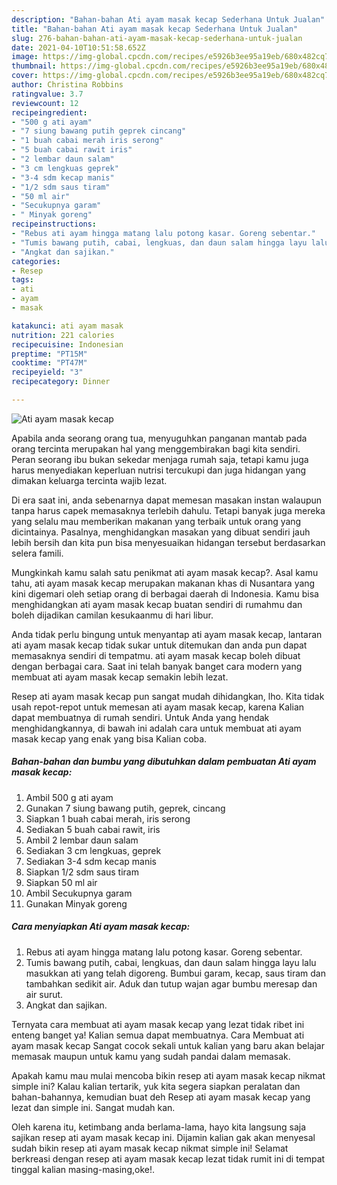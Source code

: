 ```yaml
---
description: "Bahan-bahan Ati ayam masak kecap Sederhana Untuk Jualan"
title: "Bahan-bahan Ati ayam masak kecap Sederhana Untuk Jualan"
slug: 276-bahan-bahan-ati-ayam-masak-kecap-sederhana-untuk-jualan
date: 2021-04-10T10:51:58.652Z
image: https://img-global.cpcdn.com/recipes/e5926b3ee95a19eb/680x482cq70/ati-ayam-masak-kecap-foto-resep-utama.jpg
thumbnail: https://img-global.cpcdn.com/recipes/e5926b3ee95a19eb/680x482cq70/ati-ayam-masak-kecap-foto-resep-utama.jpg
cover: https://img-global.cpcdn.com/recipes/e5926b3ee95a19eb/680x482cq70/ati-ayam-masak-kecap-foto-resep-utama.jpg
author: Christina Robbins
ratingvalue: 3.7
reviewcount: 12
recipeingredient:
- "500 g ati ayam"
- "7 siung bawang putih geprek cincang"
- "1 buah cabai merah iris serong"
- "5 buah cabai rawit iris"
- "2 lembar daun salam"
- "3 cm lengkuas geprek"
- "3-4 sdm kecap manis"
- "1/2 sdm saus tiram"
- "50 ml air"
- "Secukupnya garam"
- " Minyak goreng"
recipeinstructions:
- "Rebus ati ayam hingga matang lalu potong kasar. Goreng sebentar."
- "Tumis bawang putih, cabai, lengkuas, dan daun salam hingga layu lalu masukkan ati yang telah digoreng. Bumbui garam, kecap, saus tiram dan tambahkan sedikit air. Aduk dan tutup wajan agar bumbu meresap dan air surut."
- "Angkat dan sajikan."
categories:
- Resep
tags:
- ati
- ayam
- masak

katakunci: ati ayam masak 
nutrition: 221 calories
recipecuisine: Indonesian
preptime: "PT15M"
cooktime: "PT47M"
recipeyield: "3"
recipecategory: Dinner

---
```



![Ati ayam masak kecap](https://img-global.cpcdn.com/recipes/e5926b3ee95a19eb/680x482cq70/ati-ayam-masak-kecap-foto-resep-utama.jpg)

Apabila anda seorang orang tua, menyuguhkan panganan mantab pada orang tercinta merupakan hal yang menggembirakan bagi kita sendiri. Peran seorang ibu bukan sekedar menjaga rumah saja, tetapi kamu juga harus menyediakan keperluan nutrisi tercukupi dan juga hidangan yang dimakan keluarga tercinta wajib lezat.

Di era  saat ini, anda sebenarnya dapat memesan masakan instan walaupun tanpa harus capek memasaknya terlebih dahulu. Tetapi banyak juga mereka yang selalu mau memberikan makanan yang terbaik untuk orang yang dicintainya. Pasalnya, menghidangkan masakan yang dibuat sendiri jauh lebih bersih dan kita pun bisa menyesuaikan hidangan tersebut berdasarkan selera famili. 



Mungkinkah kamu salah satu penikmat ati ayam masak kecap?. Asal kamu tahu, ati ayam masak kecap merupakan makanan khas di Nusantara yang kini digemari oleh setiap orang di berbagai daerah di Indonesia. Kamu bisa menghidangkan ati ayam masak kecap buatan sendiri di rumahmu dan boleh dijadikan camilan kesukaanmu di hari libur.

Anda tidak perlu bingung untuk menyantap ati ayam masak kecap, lantaran ati ayam masak kecap tidak sukar untuk ditemukan dan anda pun dapat memasaknya sendiri di tempatmu. ati ayam masak kecap boleh dibuat dengan berbagai cara. Saat ini telah banyak banget cara modern yang membuat ati ayam masak kecap semakin lebih lezat.

Resep ati ayam masak kecap pun sangat mudah dihidangkan, lho. Kita tidak usah repot-repot untuk memesan ati ayam masak kecap, karena Kalian dapat membuatnya di rumah sendiri. Untuk Anda yang hendak menghidangkannya, di bawah ini adalah cara untuk membuat ati ayam masak kecap yang enak yang bisa Kalian coba.

<!--inarticleads1-->

##### Bahan-bahan dan bumbu yang dibutuhkan dalam pembuatan Ati ayam masak kecap:

1. Ambil 500 g ati ayam
1. Gunakan 7 siung bawang putih, geprek, cincang
1. Siapkan 1 buah cabai merah, iris serong
1. Sediakan 5 buah cabai rawit, iris
1. Ambil 2 lembar daun salam
1. Sediakan 3 cm lengkuas, geprek
1. Sediakan 3-4 sdm kecap manis
1. Siapkan 1/2 sdm saus tiram
1. Siapkan 50 ml air
1. Ambil Secukupnya garam
1. Gunakan  Minyak goreng




<!--inarticleads2-->

##### Cara menyiapkan Ati ayam masak kecap:

1. Rebus ati ayam hingga matang lalu potong kasar. Goreng sebentar.
1. Tumis bawang putih, cabai, lengkuas, dan daun salam hingga layu lalu masukkan ati yang telah digoreng. Bumbui garam, kecap, saus tiram dan tambahkan sedikit air. Aduk dan tutup wajan agar bumbu meresap dan air surut.
1. Angkat dan sajikan.




Ternyata cara membuat ati ayam masak kecap yang lezat tidak ribet ini enteng banget ya! Kalian semua dapat membuatnya. Cara Membuat ati ayam masak kecap Sangat cocok sekali untuk kalian yang baru akan belajar memasak maupun untuk kamu yang sudah pandai dalam memasak.

Apakah kamu mau mulai mencoba bikin resep ati ayam masak kecap nikmat simple ini? Kalau kalian tertarik, yuk kita segera siapkan peralatan dan bahan-bahannya, kemudian buat deh Resep ati ayam masak kecap yang lezat dan simple ini. Sangat mudah kan. 

Oleh karena itu, ketimbang anda berlama-lama, hayo kita langsung saja sajikan resep ati ayam masak kecap ini. Dijamin kalian gak akan menyesal sudah bikin resep ati ayam masak kecap nikmat simple ini! Selamat berkreasi dengan resep ati ayam masak kecap lezat tidak rumit ini di tempat tinggal kalian masing-masing,oke!.

